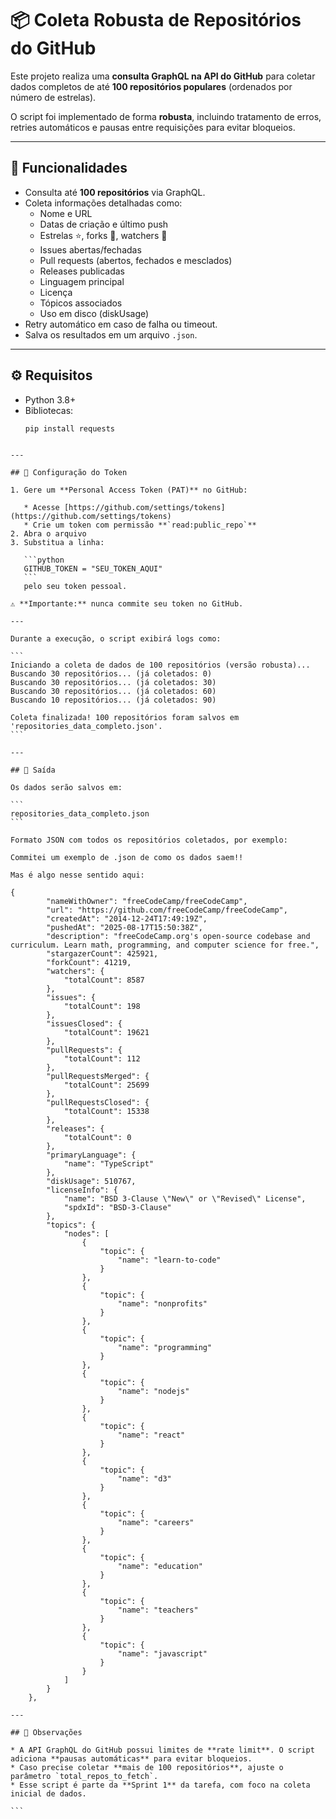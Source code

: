 # 📦 Coleta Robusta de Repositórios do GitHub  

Este projeto realiza uma **consulta GraphQL na API do GitHub** para coletar dados completos de até **100 repositórios populares** (ordenados por número de estrelas).  

O script foi implementado de forma **robusta**, incluindo tratamento de erros, retries automáticos e pausas entre requisições para evitar bloqueios.  

---

## 🚀 Funcionalidades  
- Consulta até **100 repositórios** via GraphQL.  
- Coleta informações detalhadas como:  
  - Nome e URL  
  - Datas de criação e último push  
  - Estrelas ⭐, forks 🍴, watchers 👀  
  - Issues abertas/fechadas  
  - Pull requests (abertos, fechados e mesclados)  
  - Releases publicadas  
  - Linguagem principal  
  - Licença  
  - Tópicos associados  
  - Uso em disco (diskUsage)  
- Retry automático em caso de falha ou timeout.  
- Salva os resultados em um arquivo `.json`.  

---

## ⚙️ Requisitos  

- Python 3.8+  
- Bibliotecas:  
  ```bash
  pip install requests
````

---

## 🔑 Configuração do Token

1. Gere um **Personal Access Token (PAT)** no GitHub:

   * Acesse [https://github.com/settings/tokens](https://github.com/settings/tokens)
   * Crie um token com permissão **`read:public_repo`**
2. Abra o arquivo 
3. Substitua a linha:

   ```python
   GITHUB_TOKEN = "SEU_TOKEN_AQUI"
   ```
   pelo seu token pessoal.

⚠️ **Importante:** nunca commite seu token no GitHub.

---

Durante a execução, o script exibirá logs como:

```
Iniciando a coleta de dados de 100 repositórios (versão robusta)...
Buscando 30 repositórios... (já coletados: 0)
Buscando 30 repositórios... (já coletados: 30)
Buscando 30 repositórios... (já coletados: 60)
Buscando 10 repositórios... (já coletados: 90)

Coleta finalizada! 100 repositórios foram salvos em 'repositories_data_completo.json'.
```

---

## 📂 Saída

Os dados serão salvos em:

```
repositories_data_completo.json
```

Formato JSON com todos os repositórios coletados, por exemplo:

Commitei um exemplo de .json de como os dados saem!!

Mas é algo nesse sentido aqui:

{
        "nameWithOwner": "freeCodeCamp/freeCodeCamp",
        "url": "https://github.com/freeCodeCamp/freeCodeCamp",
        "createdAt": "2014-12-24T17:49:19Z",
        "pushedAt": "2025-08-17T15:50:38Z",
        "description": "freeCodeCamp.org's open-source codebase and curriculum. Learn math, programming, and computer science for free.",
        "stargazerCount": 425921,
        "forkCount": 41219,
        "watchers": {
            "totalCount": 8587
        },
        "issues": {
            "totalCount": 198
        },
        "issuesClosed": {
            "totalCount": 19621
        },
        "pullRequests": {
            "totalCount": 112
        },
        "pullRequestsMerged": {
            "totalCount": 25699
        },
        "pullRequestsClosed": {
            "totalCount": 15338
        },
        "releases": {
            "totalCount": 0
        },
        "primaryLanguage": {
            "name": "TypeScript"
        },
        "diskUsage": 510767,
        "licenseInfo": {
            "name": "BSD 3-Clause \"New\" or \"Revised\" License",
            "spdxId": "BSD-3-Clause"
        },
        "topics": {
            "nodes": [
                {
                    "topic": {
                        "name": "learn-to-code"
                    }
                },
                {
                    "topic": {
                        "name": "nonprofits"
                    }
                },
                {
                    "topic": {
                        "name": "programming"
                    }
                },
                {
                    "topic": {
                        "name": "nodejs"
                    }
                },
                {
                    "topic": {
                        "name": "react"
                    }
                },
                {
                    "topic": {
                        "name": "d3"
                    }
                },
                {
                    "topic": {
                        "name": "careers"
                    }
                },
                {
                    "topic": {
                        "name": "education"
                    }
                },
                {
                    "topic": {
                        "name": "teachers"
                    }
                },
                {
                    "topic": {
                        "name": "javascript"
                    }
                }
            ]
        }
    },

---

## 📌 Observações

* A API GraphQL do GitHub possui limites de **rate limit**. O script adiciona **pausas automáticas** para evitar bloqueios.
* Caso precise coletar **mais de 100 repositórios**, ajuste o parâmetro `total_repos_to_fetch`.
* Esse script é parte da **Sprint 1** da tarefa, com foco na coleta inicial de dados.

```

